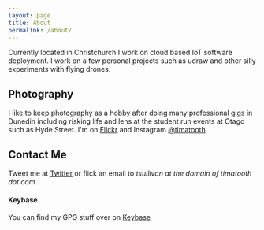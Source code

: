 ```yaml
---
layout: page
title: About
permalink: /about/
---
```

Currently located in Christchurch I work on cloud based IoT software deployment. I work on a few personal projects such as udraw and other silly experiments with flying drones.

## Photography
I like to keep photography as a hobby after doing many professional gigs in Dunedin including risking life and lens at the student run events at Otago such as Hyde Street. I'm on [Flickr](https://flickr.com/photos/timatooth) and Instagram [@timatooth](https://instagram.com/timatooth)

## Contact Me
Tweet me at [Twitter](https://twitter.com/timatooth) or flick an email to
_tsullivan at the domain of timatooth dot com_

#### Keybase
You can find my GPG stuff over on [Keybase](https://keybase.io/timatooth)
